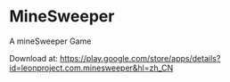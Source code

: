 # MineSweeper
A mineSweeper Game

Download at: https://play.google.com/store/apps/details?id=leonproject.com.minesweeper&hl=zh_CN
